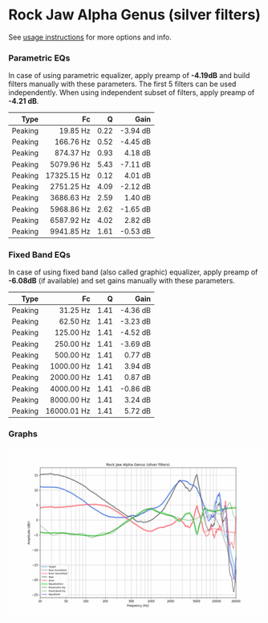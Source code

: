 # Rock Jaw Alpha Genus (silver filters)
See [usage instructions](https://github.com/jaakkopasanen/AutoEq#usage) for more options and info.

### Parametric EQs
In case of using parametric equalizer, apply preamp of **-4.19dB** and build filters manually
with these parameters. The first 5 filters can be used independently.
When using independent subset of filters, apply preamp of **-4.21 dB**.

| Type    | Fc          |    Q | Gain     |
|--------:|------------:|-----:|---------:|
| Peaking | 19.85 Hz    | 0.22 | -3.94 dB |
| Peaking | 166.76 Hz   | 0.52 | -4.45 dB |
| Peaking | 874.37 Hz   | 0.93 | 4.18 dB  |
| Peaking | 5079.96 Hz  | 5.43 | -7.11 dB |
| Peaking | 17325.15 Hz | 0.12 | 4.01 dB  |
| Peaking | 2751.25 Hz  | 4.09 | -2.12 dB |
| Peaking | 3686.63 Hz  | 2.59 | 1.40 dB  |
| Peaking | 5968.86 Hz  | 2.62 | -1.65 dB |
| Peaking | 6587.92 Hz  | 4.02 | 2.82 dB  |
| Peaking | 9941.85 Hz  | 1.61 | -0.53 dB |

### Fixed Band EQs
In case of using fixed band (also called graphic) equalizer, apply preamp of **-6.08dB**
(if available) and set gains manually with these parameters.

| Type    | Fc          |    Q | Gain     |
|--------:|------------:|-----:|---------:|
| Peaking | 31.25 Hz    | 1.41 | -4.36 dB |
| Peaking | 62.50 Hz    | 1.41 | -3.23 dB |
| Peaking | 125.00 Hz   | 1.41 | -4.52 dB |
| Peaking | 250.00 Hz   | 1.41 | -3.69 dB |
| Peaking | 500.00 Hz   | 1.41 | 0.77 dB  |
| Peaking | 1000.00 Hz  | 1.41 | 3.94 dB  |
| Peaking | 2000.00 Hz  | 1.41 | 0.87 dB  |
| Peaking | 4000.00 Hz  | 1.41 | -0.86 dB |
| Peaking | 8000.00 Hz  | 1.41 | 3.24 dB  |
| Peaking | 16000.01 Hz | 1.41 | 5.72 dB  |

### Graphs
![](./Rock%20Jaw%20Alpha%20Genus%20(silver%20filters).png)